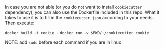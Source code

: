 In case you are not able (or you do not want to install `cookiecutter` dependency), you can also use the Dockerfile included in this repo. What it takes to use it is to fill in the `cookiecutter.json` according to your needs. Then execute:

`docker build -t cookie .`
`docker run -v $PWD/:/cookiecutter cookie`

NOTE: add `sudo` before each command if you are in linux